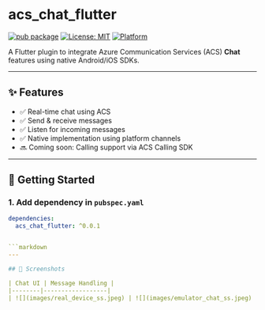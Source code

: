 # acs_chat_flutter

[![pub package](https://img.shields.io/pub/v/acs_chat_flutter.svg)](https://pub.dev/packages/acs_chat)
[![License: MIT](https://img.shields.io/badge/license-MIT-blue.svg)](LICENSE)
[![Platform](https://img.shields.io/badge/platform-flutter-blue.svg)](https://flutter.dev)

A Flutter plugin to integrate Azure Communication Services (ACS) **Chat** features using native Android/iOS SDKs.

---

## ✨ Features

- ✅ Real-time chat using ACS
- ✅ Send & receive messages
- ✅ Listen for incoming messages
- ✅ Native implementation using platform channels
- 🔜 Coming soon: Calling support via ACS Calling SDK

---

## 🚀 Getting Started

### 1. Add dependency in `pubspec.yaml`

```yaml
dependencies:
  acs_chat_flutter: ^0.0.1


```markdown
---

## 📸 Screenshots

| Chat UI | Message Handling |
|--------|------------------|
| ![](images/real_device_ss.jpeg) | ![](images/emulator_chat_ss.jpeg) |
